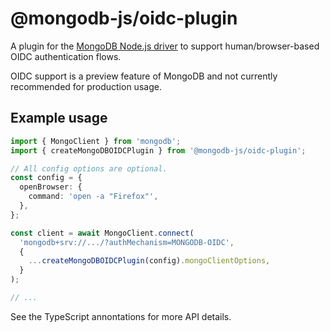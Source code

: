# @mongodb-js/oidc-plugin

A plugin for the [MongoDB Node.js driver][] to support human/browser-based
OIDC authentication flows.

OIDC support is a preview feature of MongoDB and not currently recommended for
production usage.

## Example usage

```ts
import { MongoClient } from 'mongodb';
import { createMongoDBOIDCPlugin } from '@mongodb-js/oidc-plugin';

// All config options are optional.
const config = {
  openBrowser: {
    command: 'open -a "Firefox"',
  },
};

const client = await MongoClient.connect(
  'mongodb+srv://.../?authMechanism=MONGODB-OIDC',
  {
    ...createMongoDBOIDCPlugin(config).mongoClientOptions,
  }
);

// ...
```

See the TypeScript annontations for more API details.

[mongodb node.js driver]: https://github.com/mongodb/node-mongodb-native
